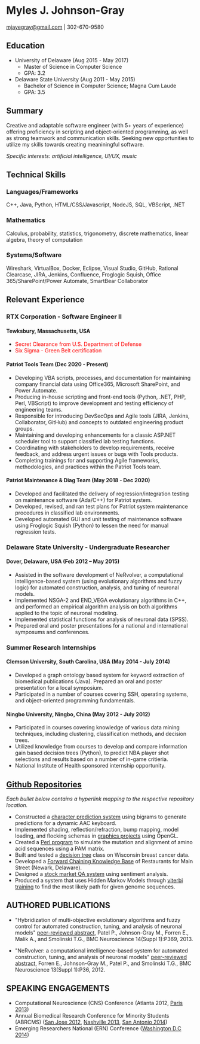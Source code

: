 # Myles J. Johnson-Gray
mjayegray@gmail.com | 302-670-9580

## Education
* University of Delaware (Aug 2015 - May 2017)
    * Master of Science in Computer Science
    * GPA: 3.2
* Delaware State University (Aug 2011 - May 2015)
    * Bachelor of Science in Computer Science; Magna Cum Laude
    * GPA: 3.5


## Summary
Creative and adaptable software engineer (with 5+ years of experience) offering proficiency in scripting and object-oriented programming, as well as strong teamwork and communication skills. Seeking new opportunities to utilize my skills towards creating meaniningful software.

_Specific interests: artificial intelligence, UI/UX, music_


## Technical Skills
### Languages/Frameworks
C++, Java, Python, HTML/CSS/Javascript, NodeJS, SQL, VBScript, .NET

### Mathematics
Calculus, probability, statistics, trigonometry, discrete mathematics, linear algebra, theory of computation

### Systems/Software
Wireshark, VirtualBox, Docker, Eclipse, Visual Studio, GitHub, Rational Clearcase, JIRA, Jenkins, Confluence, Froglogic Squish, Office 365/SharePoint/Power Automate, SmartBear Collaborator






## Relevant Experience
### RTX Corporation - Software Engineer II
#### Tewksbury, Massachusetts, USA
* <font color="red">Secret Clearance from U.S. Department of Defense</font>
* <font color="red">Six Sigma - Green Belt certification</font>

#### Patriot Tools Team (Dec 2020 - Present)
* Developing VBA scripts, processes, and documentation for maintaining company financial data using Office365, Microsoft SharePoint, and Power Automate.
* Producing in-house scripting and front-end tools (Python, .NET, PHP, Perl, VBScript) to improve development and testing efficiency of engineering teams.
* Responsible for introducing DevSecOps and Agile tools (JIRA, Jenkins, Collaborator, GitHub) and concepts to outdated engineering product groups.
* Maintaining and developing enhancements for a classic ASP.NET scheduler tool to support classified lab testing functions.
* Coordinating with stakeholders to develop requirements, receive feedback, and address urgent issues or bugs with Tools products.
* Completing trainings for and supporting Agile frameworks, methodologies, and practices within the Patriot Tools team.

#### Patriot Maintenance & Diag Team (May 2018 - Dec 2020)
* Developed and facilitated the delivery of regression/integration testing on maintenance software (Ada/C++) for Patriot system.
* Developed, revised, and ran test plans for Patriot system maintenance procedures in classified lab environments.
* Developed automated GUI and unit testing of maintenance software using Froglogic Squish (Python) to lessen the need for manual regression tests.


### Delaware State University - Undergraduate Researcher
#### Dover, Delaware, USA (Feb 2012 – May 2015)
* Assisted in the software development of NeRvolver, a computational intelligence-based system (using evolutionary algorithms and fuzzy logic) for automated construction, analysis, and tuning of neuronal models. 
* Implemented NSGA-2 and END_VEGA evolutionary algorithms in C++, and performed an empirical algorithm analysis on both algorithms applied to the topic of neuronal modeling. 
* Implemented statistical functions for analysis of neuronal data (SPSS).
* Prepared oral and poster presentations for a national and international symposums and conferences. 


### Summer Research Internships
#### Clemson University, South Carolina, USA (May 2014 - July 2014)
* Developed a graph ontology based system for keyword extraction of biomedical publications (Java). Prepared an oral and poster presentation for a local symposium. 
* Participated in a number of courses covering SSH, operating systems, and object-oriented programming fundamentals.

#### Ningbo University, Ningbo, China (May 2012 - July 2012)
* Participated in courses covering knowledge of various data mining techniques, including clustering, classification methods, and decision trees. 
* Utilized knowledge from courses to develop and compare information gain based decision trees (Python), to predict NBA player shot selections and results based on a number of in-game critieria. 
* National Institute of Health sponsored internship opportunity. 

## [Github Repositories](https://github.com/gitmyles?tab=repositories)
_Each bullet below contains a hyperlink mapping to the respective repository location._
* Constructed a [character prediction system](https://github.com/gitmyles/keyboard-prediction) using bigrams to generate predictions for a dynamic AAC keyboard.
* Implemented shading, reflection/refraction, bump mapping, model loading, and flocking schemas in [graphics projects](https://github.com/gitmyles/graphics-triangles/blob/master/tutorial03.cpp) using OpenGL.
* Created a [Perl program](https://github.com/gitmyles/genome-mutate-PAM) to simulate the mutation and alignment of amino acid sequences using a PAM matrix.
* Built and tested a [decision tree](https://github.com/gitmyles/decision-tree) class on Wisconsin breast cancer data.
* Developed a [Forward Chaining Knowledge Base](https://github.com/gitmyles/forward-chaining-main-street-knowledge-base) of Restaurants for Main Street (Newark, Delaware).
* Designed a [stock market QA system](https://github.com/gitmyles/stock-market-sentiment-analysis) using sentiment analysis.
* Produced a system that uses Hidden Markov Models through [viterbi training](https://github.com/gitmyles/genome-viterbi-training/blob/master/viterbi.py) to find the most likely path for given genome sequences.


## AUTHORED PUBLICATIONS
* "Hybridization of multi-objective evolutionary algorithms and fuzzy control for automated construction, tuning, and analysis of neuronal models"
[peer-reviewed abstract](https://bmcneurosci.biomedcentral.com/articles/10.1186/1471-2202-14-S1-P369), Patel P., Johnson-Gray M., Forren E., Malik A., and Smolinski T.G., BMC Neuroscience 14(Suppl 1):P369, 2013.

* "NeRvolver: a computational intelligence-based system for automated construction, tuning, and analysis of neuronal models"
[peer-reviewed abstract](https://bmcneurosci.biomedcentral.com/articles/10.1186/1471-2202-13-S1-P36), Forren E., Johnson-Gray M., Patel P., and Smolinski T.G., BMC Neuroscience 13(Suppl 1):P36, 2012.


## SPEAKING ENGAGEMENTS
* Computational Neuroscience (CNS) Conference (Atlanta 2012, [Paris 2013](https://www.cnsorg.org/cns-2013-paris)) 
* Annual Biomedical Research Conference for Minority Students (ABRCMS) ([San Jose 2012](https://abrcms.org/images/Past_Programs/2012_ABRCMS_Final_Program.pdf), [Nashville 2013](https://abrcms.org/images/Past_Programs/Final_Program__Exhibit_Guide-_Website_Version.pdf), [San Antonio 2014](https://abrcms.org/images/Past_Programs/2014_ABRCMS_Final_Program.pdf)) 
* Emerging Researchers National (ERN) Conference ([Washington D.C 2014](https://new.emerging-researchers.org/wp-content/uploads/2014/02/2014ERNUndergradPosterPresentationSchedule.pdf)) 



